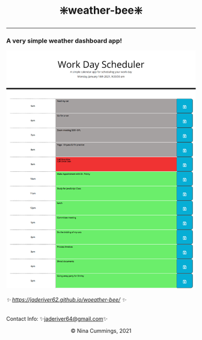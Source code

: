 # <div align="center">:sparkle:weather-bee:sparkle:</div>
---


### A very simple weather dashboard app!

![screenshot of scheduler](https://github.com/jaderiver62/work-day-scheduler/blob/main/assets/css/images/screenshot3.png?raw=true)


###### :sparkles: https://jaderiver62.github.io/woeather-bee/ :sparkles:

Contact Info:
:sparkles:[jaderiver64@gmail.com](mailto:jaderiver64@gmail.com):sparkles:
<div align="center">&#169; Nina Cummings, 2021</div>
